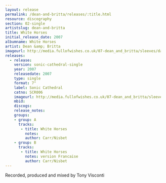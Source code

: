 ```yaml
---
layout: release
permalink: /dean-and-britta/releases/:title.html
resource: discography
section: 02-single
artistslug: dean-and-britta
title: White Horses
initial_release_date: 2007
albumname: White Horses
artist: Dean &amp; Britta
imageurl: http://media.fullofwishes.co.uk/07-dean_and_britta/sleeves/dab_whitehorses.jpg
releases:
  - release: 
    version: sonic-cathedral-single
    year: 2007
    releasedate: 2007
    type: single
    format: 7"
    label: Sonic Cathedral
    catno: SCR006
    imageurl: http://media.fullofwishes.co.uk/07-dean_and_britta/sleeves/dab_whitehorses.jpg
    mbid: 
    discogs: 
    release_notes:
    groups:
    - group: A
      tracks:
       - title: White Horses
         notes:
         author: Carr/Nisbet
    - group: B
      tracks:
       - title: White Horses
         notes: version Francaise
         author: Carr/Nisbet
---
```

Recorded, produced and mixed by Tony Visconti